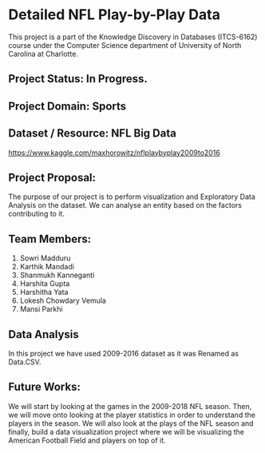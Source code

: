 # Detailed NFL Play-by-Play Data

This project is a part of the Knowledge Discovery in Databases (ITCS-6162) course under the Computer Science department of University of North Carolina at Charlotte.

## Project Status: In Progress.

## Project Domain: Sports 

## Dataset / Resource: NFL Big Data 
https://www.kaggle.com/maxhorowitz/nflplaybyplay2009to2016

## Project Proposal:
The purpose of our project is to perform visualization and Exploratory Data Analysis on the dataset. We can analyse an entity based on the factors contributing to it. 

## Team Members:
1. Sowri Madduru
2. Karthik Mandadi
3. Shanmukh Kanneganti
4. Harshita Gupta
5. Harshitha Yata
6. Lokesh Chowdary Vemula
7. Mansi Parkhi

## Data Analysis

In this project we have used 2009-2016 dataset as it was Renamed as Data.CSV.


## Future Works:
We will start by looking at the games in the 2009-2018 NFL season. Then, we will move onto looking at the player statistics in order to understand the players in the season. We will also look at the plays of the NFL season and finally, build a data visualization project where we will be visualizing the American Football Field and players on top of it. 


